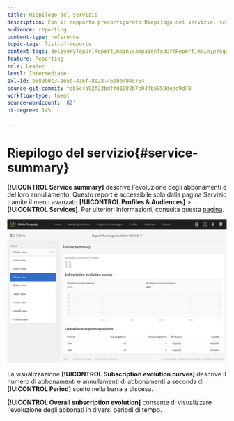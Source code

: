 ```yaml
---
title: Riepilogo del servizio
description: Con il rapporto preconfigurato Riepilogo del servizio, scopri l’evoluzione degli abbonamenti e del loro annullamento.
audience: reporting
content-type: reference
topic-tags: list-of-reports
context-tags: deliveryTopUrlReport,main;campaignTopUrlReport,main;programTopUrlReport,main
feature: Reporting
role: Leader
level: Intermediate
exl-id: b680b0c3-a65b-416f-8e28-46a9b494c754
source-git-commit: fcb5c4a92f23bdffd1082b7b044b5859dead9d70
workflow-type: tm+mt
source-wordcount: '82'
ht-degree: 14%

---
```


# Riepilogo del servizio{#service-summary}

**[!UICONTROL Service summary]** descrive l&#39;evoluzione degli abbonamenti e del loro annullamento.
Questo report è accessibile solo dalla pagina Servizio tramite il menu avanzato **[!UICONTROL Profiles & Audiences]** > **[!UICONTROL Services]**. Per ulteriori informazioni, consulta questa [pagina](../../audiences/using/monitoring-subscriptions.md#service-reports).

![](assets/service-summary.png)

La visualizzazione **[!UICONTROL Subscription evolution curves]** descrive il numero di abbonamenti e annullamenti di abbonamenti a seconda di **[!UICONTROL Period]** scelto nella barra a discesa.

**[!UICONTROL Overall subscription evolution]** consente di visualizzare l&#39;evoluzione degli abbonati in diversi periodi di tempo.
